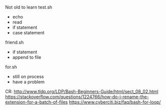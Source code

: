 Not old to learn
test.sh
- echo
- read
- if statement
- case statement

friend.sh
- if statement
- append to file

for.sh
- still on process
- have a problem

CR: http://www.tldp.org/LDP/Bash-Beginners-Guide/html/sect_08_02.html
https://stackoverflow.com/questions/1224766/how-do-i-rename-the-extension-for-a-batch-of-files
https://www.cyberciti.biz/faq/bash-for-loop/